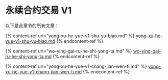 # 永续合约交易 V1

以下是此章节的所有文章：

{% content-ref url="yong-xu-he-yue-v1-shu-yu-biao.md" %}
[yong-xu-he-yue-v1-shu-yu-biao.md](yong-xu-he-yue-v1-shu-yu-biao.md)
{% endcontent-ref %}

{% content-ref url="wo-ying-gai-ru-he-shi-yong-ta.md" %}
[wo-ying-gai-ru-he-shi-yong-ta.md](wo-ying-gai-ru-he-shi-yong-ta.md)
{% endcontent-ref %}

{% content-ref url="yong-xu-he-yue-v1-chang-jian-wen-ti.md" %}
[yong-xu-he-yue-v1-chang-jian-wen-ti.md](yong-xu-he-yue-v1-chang-jian-wen-ti.md)
{% endcontent-ref %}
